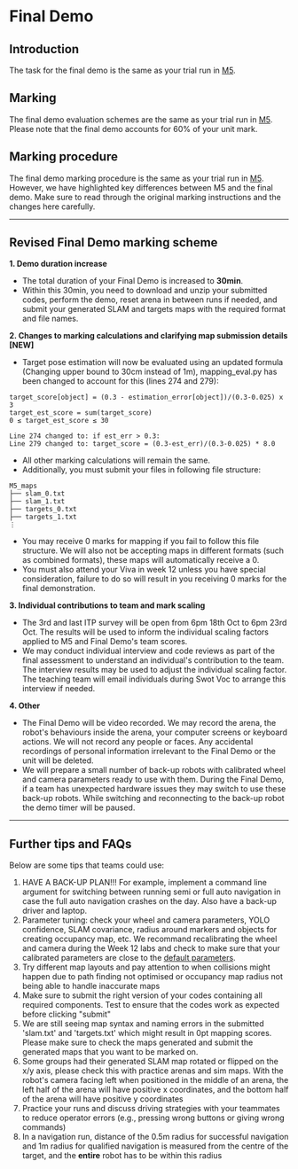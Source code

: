 # Final Demo

## Introduction
The task for the final demo is the same as your trial run in [M5](../Week09-10#introduction).

## Marking
The final demo evaluation schemes are the same as your trial run in [M5](../Week09-10/M5_marking.md#marking-schemes). Please note that the final demo accounts for 60% of your unit mark.

## Marking procedure
The final demo marking procedure is the same as your trial run in [M5](../Week09-10/M5_marking.md#marking-steps). However, we have highlighted key differences between M5 and the final demo. Make sure to read through the original marking instructions and the changes here carefully. 

---

## Revised Final Demo marking scheme

**1. Demo duration increase**
  - The total duration of your Final Demo is increased to **30min**.
  - Within this 30min, you need to download and unzip your submitted codes, perform the demo, reset arena in between runs if needed, and submit your generated SLAM and targets maps with the required format and file names.

**2. Changes to marking calculations and clarifying map submission details [NEW]**
  - Target pose estimation will now be evaluated using an updated formula (Changing upper bound to 30cm instead of 1m), mapping_eval.py has been changed to account for this (lines 274 and 279):
  ~~~
  target_score[object] = (0.3 - estimation_error[object])/(0.3-0.025) x 3
  target_est_score = sum(target_score)
  0 ≤ target_est_score ≤ 30
  
  Line 274 changed to: if est_err > 0.3:
  Line 279 changed to: target_score = (0.3-est_err)/(0.3-0.025) * 8.0
  ~~~
  - All other marking calculations will remain the same.
  - Additionally, you must submit your files in following file structure:
  ~~~
  M5_maps
  ├── slam_0.txt
  ├── slam_1.txt
  ├── targets_0.txt
  ├── targets_1.txt
  ⋮
  ~~~
  - You may receive 0 marks for mapping if you fail to follow this file structure. We will also not be accepting maps in different formats (such as combined formats), these maps will automatically receive a 0.
  - You must also attend your Viva in week 12 unless you have special consideration, failure to do so will result in you receiving 0 marks for the final demonstration.

**3. Individual contributions to team and mark scaling**
  - The 3rd and last ITP survey will be open from 6pm 18th Oct to 6pm 23rd Oct. The results will be used to inform the individual scaling factors applied to M5 and Final Demo's team scores.
  - We may conduct individual interview and code reviews as part of the final assessment to understand an individual's contribution to the team. The interview results may be used to adjust the individual scaling factor. The teaching team will email individuals during Swot Voc to arrange this interview if needed.

**4. Other**
  - The Final Demo will be video recorded. We may record the arena, the robot's behaviours inside the arena, your computer screens or keyboard actions. We will not record any people or faces. Any accidental recordings of personal information irrelevant to the Final Demo or the unit will be deleted.
  - We will prepare a small number of back-up robots with calibrated wheel and camera parameters ready to use with them. During the Final Demo, if a team has unexpected hardware issues they may switch to use these back-up robots. While switching and reconnecting to the back-up robot the demo timer will be paused.

---

## Further tips  and FAQs
Below are some tips that teams could use:
1. HAVE A BACK-UP PLAN!!! For example, implement a command line argument for switching between running semi or full auto navigation in case the full auto navigation crashes on the day. Also have a back-up driver and laptop.
2. Parameter tuning: check your wheel and camera parameters, YOLO confidence, SLAM covariance, radius around markers and objects for creating occupancy map, etc. We recommand recalibrating the wheel and camera during the Week 12 labs and check to make sure that your calibrated parameters are close to the [default parameters](../Week02-04/calibration/param/).
3. Try different map layouts and pay attention to when collisions might happen due to path finding not optimised or occupancy map radius not being able to handle inaccurate maps
4. Make sure to submit the right version of your codes containing all required components. Test to ensure that the codes work as expected before clicking "submit"
5. We are still seeing map syntax and naming errors in the submitted 'slam.txt' and 'targets.txt' which might result in 0pt mapping scores. Please make sure to check the maps generated and submit the generated maps that you want to be marked on.
6. Some groups had their generated SLAM map rotated or flipped on the x/y axis, please check this with practice arenas and sim maps. With the robot's camera facing left when positioned in the middle of an arena, the left half of the arena will have positive x coordinates, and the bottom half of the arena will have positive y coordinates
7. Practice your runs and discuss driving strategies with your teammates to reduce operator errors (e.g., pressing wrong buttons or giving wrong commands)
8. In a navigation run, distance of the 0.5m radius for successful navigation and 1m radius for qualified navigation is measured from the centre of the target, and the **entire** robot has to be within this radius
